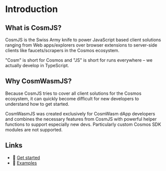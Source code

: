 # Introduction

## What is CosmJS?
CosmJS is the Swiss Army knife to power JavaScript based client solutions ranging from Web apps/explorers over browser extensions to server-side clients like faucets/scrapers in the Cosmos ecosystem.

"Cosm" is short for Cosmos and "JS" is short for runs everywhere – we actually develop in TypeScript.

## Why CosmWasmJS?
Because CosmJS tries to cover all client solutions for the Cosmos ecosystem, it can quickly become difficult for new developers to understand how to get started.

CosmWasmJS was created exclusively for CosmWasm dApp developers and combines the necessary features from CosmJS with powerful helper functions to support especially new devs. Particularly custom Cosmos SDK modules are not supported.

## Links

- 🔗 [Get started](/docs/get-started.md)
- 🔗 [Examples](/guides/content/editing-an--page)